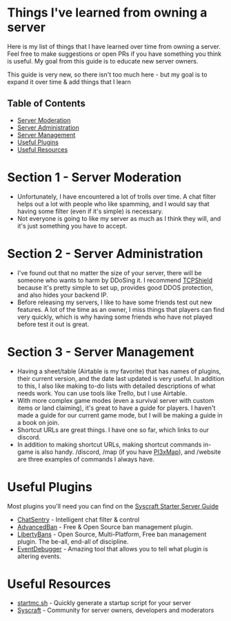 # Things I've learned from owning a server

Here is my list of things that I have learned over time from owning a server. Feel free to make suggestions or open PRs if you have something you think is useful. My goal from this guide is to educate new server owners.

This guide is very new, so there isn't too much here - but my goal is to expand it over time & add things that I learn 

## Table of Contents
- [Server Moderation](#Section-1---Server-Moderation)
- [Server Administration](#Section-2---Server-Administration)
- [Server Management](#Section-3---Server-Management)
- [Useful Plugins](#Useful-Plugins)
- [Useful Resources](#Useful-Resources)

# Section 1 - Server Moderation
- Unfortunately, I have encountered a lot of trolls over time. A chat filter helps out a lot with people who like spamming, and I would say that having some filter (even if it's simple) is necessary.
- Not everyone is going to like my server as much as I think they will, and it's just something you have to accept.


# Section 2 - Server Administration
- I've found out that no matter the size of your server, there will be someone who wants to harm by DDoSing it. I recommend [TCPShield](https://tcpshield.com) because it's pretty simple to set up, provides good DDOS protection, and also hides your backend IP.
- Before releasing my servers, I like to have some friends test out new features. A lot of the time as an owner, I miss things that players can find very quickly, which is why having some friends who have not played before test it out is great.

# Section 3 - Server Management
- Having a sheet/table (Airtable is my favorite) that has names of plugins, their current version, and the date last updated is very useful. In addition to this, I also like making to-do lists with detailed descriptions of what needs work. You can use tools like Trello, but I use Airtable.
- With more complex game modes (even a survival server with custom items or land claiming), it's great to have a guide for players. I haven't made a guide for our current game mode, but I will be making a guide in a book on join. 
- Shortcut URLs are great things. I have one so far, which links to our discord. 
- In addition to making shortcut URLs, making shortcut commands in-game is also handy. /discord, /map (if you have [Pl3xMap](https://github.com/pl3xgaming/Pl3xMap)), and /website are three examples of commands I always have.

# Useful Plugins
Most plugins you'll need you can find on the [Syscraft Starter Server Guide](https://github.com/syscraft-mc/starter-server)
- [ChatSentry](https://www.spigotmc.org/resources/chatsentry.79616/) - Intelligent chat filter & control
- [AdvancedBan](https://github.com/DevLeoko/AdvancedBan) - Free & Open Source ban management plugin.
- [LibertyBans](https://www.spigotmc.org/resources/libertybans.81063/) - Open Source, Multi-Platform, Free ban management plugin. The be-all, end-all of discipline.
- [EventDebugger](https://www.spigotmc.org/resources/eventdebugger.82055/) - Amazing tool that allows you to tell what plugin is altering events.

# Useful Resources

- [startmc.sh](https://startmc.sh) - Quickly generate a startup script for your server
- [Syscraft](https://discord.gg/syscraft) - Community for server owners, developers and moderators
